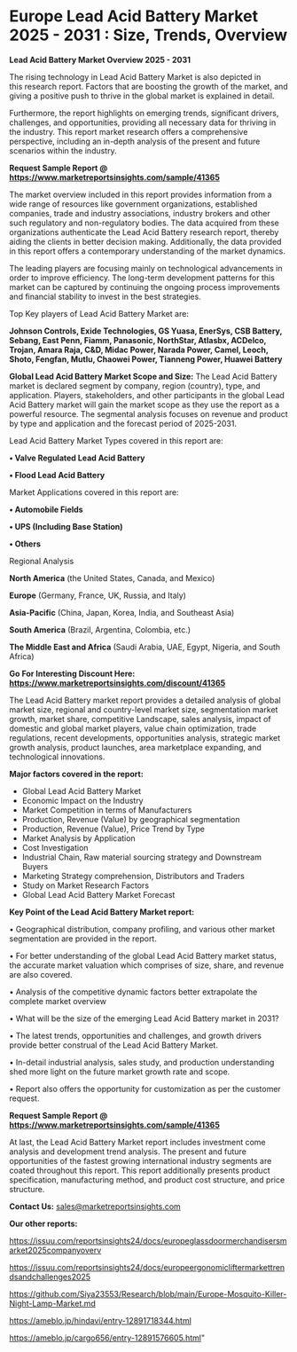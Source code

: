 # Europe Lead Acid Battery Market 2025 - 2031 : Size, Trends, Overview

<Strong> Lead Acid Battery Market Overview 2025 - 2031</strong>

The rising technology in Lead Acid Battery Market is also depicted in this research report. Factors that are boosting the growth of the market, and giving a positive push to thrive in the global market is explained in detail.

Furthermore, the report highlights on emerging trends, significant drivers, challenges, and opportunities, providing all necessary data for thriving in the industry. This report market research offers a comprehensive perspective, including an in-depth analysis of the present and future scenarios within the industry.

<strong>Request Sample Report @ <a href=https://www.marketreportsinsights.com/sample/41365>https://www.marketreportsinsights.com/sample/41365</a></strong>

The market overview included in this report provides information from a wide range of resources like government organizations, established companies, trade and industry associations, industry brokers and other such regulatory and non-regulatory bodies. The data acquired from these organizations authenticate the Lead Acid Battery research report, thereby aiding the clients in better decision making. Additionally, the data provided in this report offers a contemporary understanding of the market dynamics.

The leading players are focusing mainly on technological advancements in order to improve efficiency. The long-term development patterns for this market can be captured by continuing the ongoing process improvements and financial stability to invest in the best strategies.

Top Key players of Lead Acid Battery Market are:

<strong>Johnson Controls, Exide Technologies, GS Yuasa, EnerSys, CSB Battery, Sebang, East Penn, Fiamm, Panasonic, NorthStar, Atlasbx, ACDelco, Trojan, Amara Raja, C&D, Midac Power, Narada Power, Camel, Leoch, Shoto, Fengfan, Mutlu, Chaowei Power, Tianneng Power, Huawei Battery</strong>

<strong><b>Global Lead Acid Battery Market Scope and Size:</b></strong>
The Lead Acid Battery market is declared segment by company, region (country), type, and application. Players, stakeholders, and other participants in the global Lead Acid Battery market will gain the market scope as they use the report as a powerful resource. The segmental analysis focuses on revenue and product by type and application and the forecast period of 2025-2031.

Lead Acid Battery Market Types covered in this report are:

<strong>•  Valve Regulated Lead Acid Battery

•  Flood Lead Acid Battery</strong>

Market Applications covered in this report are:

<strong>•  Automobile Fields

•  UPS (Including Base Station)

•  Others</strong> 

Regional Analysis

<strong>North America</strong> (the United States, Canada, and Mexico)

<strong>Europe</strong> (Germany, France, UK, Russia, and Italy)

<strong>Asia-Pacific</strong> (China, Japan, Korea, India, and Southeast Asia)

<strong>South America</strong> (Brazil, Argentina, Colombia, etc.)

<strong>The Middle East and Africa</strong> (Saudi Arabia, UAE, Egypt, Nigeria, and South Africa)

<strong>Go For Interesting Discount Here: <a href=https://www.marketreportsinsights.com/discount/41365>https://www.marketreportsinsights.com/discount/41365</a></strong>

The Lead Acid Battery market report provides a detailed analysis of global market size, regional and country-level market size, segmentation market growth, market share, competitive Landscape, sales analysis, impact of domestic and global market players, value chain optimization, trade regulations, recent developments, opportunities analysis, strategic market growth analysis, product launches, area marketplace expanding, and technological innovations.

<strong><b>Major factors covered in the report:</b></strong>
<ul>
  <li>Global Lead Acid Battery Market </li>
  <li>Economic Impact on the Industry</li>
  <li>Market Competition in terms of Manufacturers</li>
  <li>Production, Revenue (Value) by geographical segmentation</li>
  <li>Production, Revenue (Value), Price Trend by Type</li>
  <li>Market Analysis by Application</li>
  <li>Cost Investigation</li>
  <li>Industrial Chain, Raw material sourcing strategy and Downstream Buyers</li>
  <li>Marketing Strategy comprehension, Distributors and Traders</li>
  <li>Study on Market Research Factors</li>
  <li>Global Lead Acid Battery Market Forecast</li>
</ul>

<strong><b>Key Point of the Lead Acid Battery Market report:</b></strong>

• Geographical distribution, company profiling, and various other market segmentation are provided in the report.

• For better understanding of the global Lead Acid Battery market status, the accurate market valuation which comprises of size, share, and revenue are also covered.

• Analysis of the competitive dynamic factors better extrapolate the complete market overview

• What will be the size of the emerging Lead Acid Battery market in 2031?

• The latest trends, opportunities and challenges, and growth drivers provide better construal of the Lead Acid Battery Market.

• In-detail industrial analysis, sales study, and production understanding shed more light on the future market growth rate and scope.

• Report also offers the opportunity for customization as per the customer request.

<strong>Request Sample Report @ <a href=https://www.marketreportsinsights.com/sample/41365>https://www.marketreportsinsights.com/sample/41365</a></strong>

At last, the Lead Acid Battery Market report includes investment come analysis and development trend analysis. The present and future opportunities of the fastest growing international industry segments are coated throughout this report. This report additionally presents product specification, manufacturing method, and product cost structure, and price structure.

<strong>Contact Us:</strong>
sales@marketreportsinsights.com

<strong>Our other reports:</strong>

<a href=https://issuu.com/reportsinsights24/docs/europeglassdoormerchandisersmarket2025companyoverv>https://issuu.com/reportsinsights24/docs/europeglassdoormerchandisersmarket2025companyoverv</a>

<a href=https://issuu.com/reportsinsights24/docs/europeergonomicliftermarkettrendsandchallenges2025>https://issuu.com/reportsinsights24/docs/europeergonomicliftermarkettrendsandchallenges2025</a>

<a href=https://github.com/Siya23553/Research/blob/main/Europe-Mosquito-Killer-Night-Lamp-Market.md>https://github.com/Siya23553/Research/blob/main/Europe-Mosquito-Killer-Night-Lamp-Market.md</a>

<a href=https://ameblo.jp/hindavi/entry-12891718344.html>https://ameblo.jp/hindavi/entry-12891718344.html</a>

<a href=https://ameblo.jp/cargo656/entry-12891576605.html>https://ameblo.jp/cargo656/entry-12891576605.html</a>"
